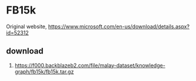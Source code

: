 # FB15k

Original website, https://www.microsoft.com/en-us/download/details.aspx?id=52312

## download

1. https://f000.backblazeb2.com/file/malay-dataset/knowledge-graph/fb15k/fb15k.tar.gz

